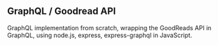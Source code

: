 ## GraphQL / Goodread API

GraphQL implementation from scratch, wrapping the GoodReads API in GraphQL, using node.js, express, express-graphql in JavaScript. 